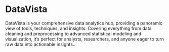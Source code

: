 # DataVista
DataVista is your comprehensive data analytics hub, providing a panoramic view of tools, techniques, and insights. Covering everything from data cleaning and preprocessing to advanced statistical modeling and visualization, it’s perfect for analysts, researchers, and anyone eager to turn raw data into actionable insights..
